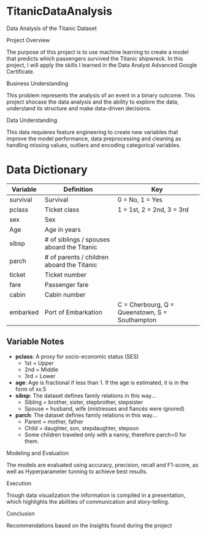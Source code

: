 # TitanicDataAnalysis
Data Analysis of the Titanic Dataset

Project Overview

The purpose of this project is to use machine learning  to create a model that predicts which passengers survived the Titanic shipwreck. In this project, I will apply the skills I learned in the Data Analyst Advanced Google Certificate. 

Business Understanding 

This problem represents the analysis of an event in a binary outcome. This project shocase the data analysis and the ability to explore the data, understand its structure and make data-driven decisions. 

Data Understanding 

This data requieres feature engineering to create new variables that improve the model performance, data preprocessing and cleaning as handling missing values, outliers and encoding categorical variables. 

# Data Dictionary

| Variable  | Definition                     | Key                                      |
|-----------|--------------------------------|------------------------------------------|
| survival  | Survival                       | 0 = No, 1 = Yes                           |
| pclass    | Ticket class                   | 1 = 1st, 2 = 2nd, 3 = 3rd                 |
| sex       | Sex                            |                                          |
| Age       | Age in years                   |                                          |
| sibsp     | # of siblings / spouses aboard the Titanic |                                  |
| parch     | # of parents / children aboard the Titanic |                                  |
| ticket    | Ticket number                  |                                          |
| fare      | Passenger fare                 |                                          |
| cabin     | Cabin number                   |                                          |
| embarked  | Port of Embarkation            | C = Cherbourg, Q = Queenstown, S = Southampton |

## Variable Notes
- **pclass**: A proxy for socio-economic status (SES)
  - 1st = Upper
  - 2nd = Middle
  - 3rd = Lower
- **age**: Age is fractional if less than 1. If the age is estimated, it is in the form of xx.5
- **sibsp**: The dataset defines family relations in this way...
  - Sibling = brother, sister, stepbrother, stepsister
  - Spouse = husband, wife (mistresses and fiancés were ignored)
- **parch**: The dataset defines family relations in this way...
  - Parent = mother, father
  - Child = daughter, son, stepdaughter, stepson
  - Some children traveled only with a nanny, therefore parch=0 for them.



Modeling and Evaluation 

The models are evaluated using accuracy, precision, recall and F1-score, as well as Hyperparameter tunning to achieve best results.

Execution 

Trough data visualization the information is compiled in a presentation, which highlights the abilities of communication and story-telling. 

Conclusion

Recommendations based on the insights found during the project
